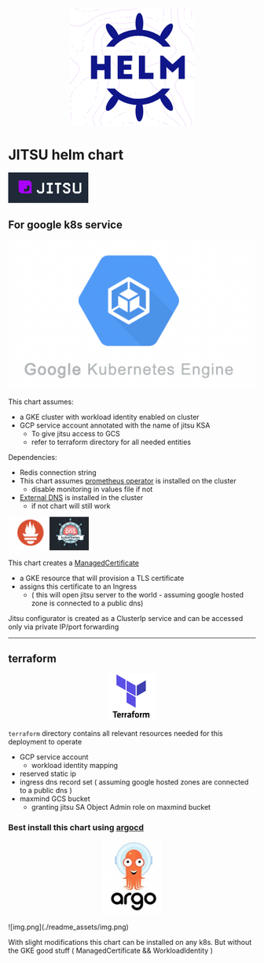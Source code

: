 <p align="center">
<img alt="img_2.png" src="./readme_assets/img_2.png"/>
</p>

# JITSU helm chart
![img_1.png](./readme_assets/img_1.png)

## For google k8s service

<p align="center">
<img alt="img_3.png" src="./readme_assets/img_3.png"/>
</p>

This chart assumes:
- a GKE cluster with workload identity enabled on cluster
- GCP service account annotated with the name of jitsu KSA 
  - To give jitsu access to GCS
  - refer to terraform directory for all needed entities 

Dependencies:
- Redis connection string 
- This chart assumes [prometheus operator](https://github.com/bitnami/charts/tree/master/bitnami/kube-prometheus/#installing-the-chart) is installed on the cluster 
  - disable monitoring in values file if not
- [External DNS](https://github.com/kubernetes-sigs/external-dns) is installed in the cluster
  - if not chart will still work

<img alt="img_6.png" src="./readme_assets/img_6.png" width="80"/> <img alt="img_7.png" src="./readme_assets/edns.png" width="80"/>

This chart creates a [ManagedCertificate](https://cloud.google.com/kubernetes-engine/docs/how-to/managed-certs) 
- a GKE resource that will provision a TLS certificate
- assigns this certificate to an Ingress
  - ( this will open jitsu server to the world - assuming google hosted zone is connected to a public dns)
  
Jitsu configurator is created as a ClusterIp service and can be accessed only via private IP/port forwarding

---
## terraform
<p align="center">
  <img alt="img_4.png" src="./readme_assets/img_4.png" width="100"/>
</p>


`terraform` directory contains all relevant resources needed for this deployment to operate
- GCP service account
  - workload identity mapping
- reserved static ip
- ingress dns record set ( assuming google hosted zones are connected to a public dns )
- maxmind GCS bucket
  - granting jitsu SA Object Admin role on maxmind bucket


### Best install this chart using [argocd](https://argo-cd.readthedocs.io/en/stable/)

<p align="center">
  <img alt="img_5.png" height="150" src="./readme_assets/img_5.png"/>
</p>
![img.png](./readme_assets/img.png)


With slight modifications this chart can be installed on any k8s.
But without the GKE good stuff
( ManagedCertificate && WorkloadIdentity )
